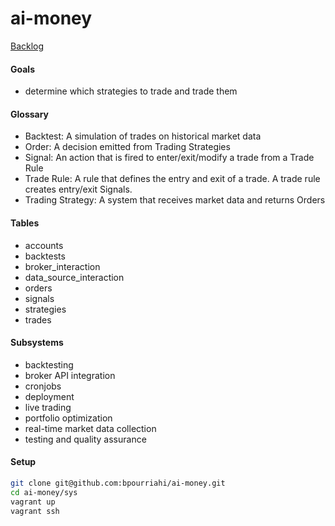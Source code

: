 # ai-money
[Backlog](https://trello.com/b/JIK5gFh8/tradesys)

#### Goals
- determine which strategies to trade and trade them

#### Glossary
- Backtest: A simulation of trades on historical market data
- Order: A decision emitted from Trading Strategies
- Signal: An action that is fired to enter/exit/modify a trade from a Trade Rule
- Trade Rule: A rule that defines the entry and exit of a trade. A trade rule creates entry/exit Signals.
- Trading Strategy: A system that receives market data and returns Orders

#### Tables
- accounts
- backtests
- broker_interaction
- data_source_interaction
- orders
- signals
- strategies
- trades

#### Subsystems
- backtesting
- broker API integration
- cronjobs
- deployment
- live trading
- portfolio optimization
- real-time market data collection
- testing and quality assurance

#### Setup
```sh
git clone git@github.com:bpourriahi/ai-money.git
cd ai-money/sys
vagrant up
vagrant ssh
```
